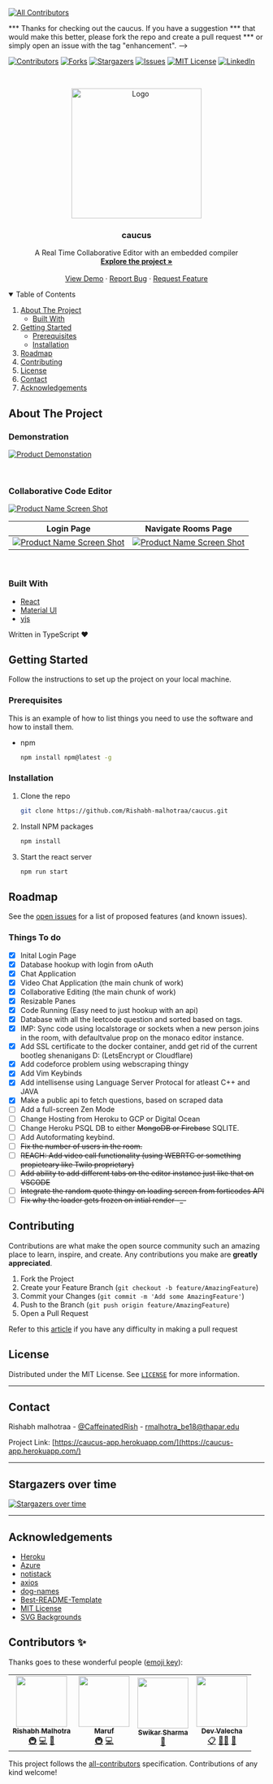 <!--
<!-- ALL-CONTRIBUTORS-BADGE:START - Do not remove or modify this section -->
[![All Contributors](https://img.shields.io/badge/all_contributors-4-orange.svg?style=flat-square)](#contributors-)
<!-- ALL-CONTRIBUTORS-BADGE:END -->
*** Thanks for checking out the caucus. If you have a suggestion
*** that would make this better, please fork the repo and create a pull request
*** or simply open an issue with the tag "enhancement".
-->

<!-- PROJECT SHIELDS -->

[![Contributors][contributors-shield]][contributors-url]
[![Forks][forks-shield]][forks-url]
[![Stargazers][stars-shield]][stars-url]
[![Issues][issues-shield]][issues-url]
[![MIT License][license-shield]][license-url]
[![LinkedIn][linkedin-shield]][linkedin-url]

<!-- PROJECT LOGO -->
<br />
<p align="center">
  <a href="https://caucus-app.herokuapp.com/">
    <img src="images/logo.png" alt="Logo" width="256" height="256">
  </a>

  <strong>
    <h3 align="center" >caucus</h3>
  </strong>
  <p align="center">
    A Real Time Collaborative Editor with an embedded compiler
    <br />
    <a href="https://github.com/Rishabh-malhotraa/caucus/tree/main/src"><strong>Explore the project »</strong></a>
    <br />
    <br />
    <a href="https://caucus-app.herokuapp.com/">View Demo</a>
    ·
    <a href="https://github.com/Rishabh-malhotraa/caucus/issues">Report Bug</a>
    ·
    <a href="https://github.com/Rishabh-malhotraa/caucus/issues">Request Feature</a>
  </p>
</p>

<!-- TABLE OF CONTENTS -->
<details open="open">
  <summary>Table of Contents</summary>
  <ol>
    <li>
      <a href="#about-the-project">About The Project</a>
      <ul>
        <li><a href="#built-with">Built With</a></li>
      </ul>
    </li>
    <li>
      <a href="#getting-started">Getting Started</a>
      <ul>
        <li><a href="#prerequisites">Prerequisites</a></li>
        <li><a href="#installation">Installation</a></li>
      </ul>
    </li>
    <li><a href="#roadmap">Roadmap</a></li>
    <li><a href="#contributing">Contributing</a></li>
    <li><a href="#license">License</a></li>
    <li><a href="#contact">Contact</a></li>
    <li><a href="#acknowledgements">Acknowledgements</a></li>
  </ol>
</details>

## About The Project


### Demonstration
[![Product Demonstation][product-demo]](https://caucus-app.herokuapp.com/)

<br/>

### Collaborative Code Editor

[![Product Name Screen Shot][product-screenshoti]](https://caucus-app.herokuapp.com/)

|                                       Login Page                                       |                                   Navigate Rooms Page                                   |
| :------------------------------------------------------------------------------------: |    :-------------------------------------------------------------------------------------: |
| [![Product Name Screen Shot][product-screenshotii]](https://caucus-app.herokuapp.com/) | [![Product Name Screen Shot][product-screenshotiii]](https://caucus-app.herokuapp.com/) |

<br />

### Built With

- [React](https://reactjs.org/docs/getting-started.html)
- [Material UI](https://material-ui.com/getting-started/installation/)
- [yjs](https://yjs.dev/)

Written in TypeScript ♥

## Getting Started

Follow the instructions to set up the project on your local machine.

### Prerequisites

This is an example of how to list things you need to use the software and how to install them.

- npm

  ```sh
  npm install npm@latest -g
  ```

### Installation

1. Clone the repo

   ```sh
   git clone https://github.com/Rishabh-malhotraa/caucus.git
   ```

2. Install NPM packages

   ```sh
   npm install
   ```

3. Start the react server

   ```sh
   npm run start
   ```

## Roadmap

See the [open issues](https://github.com/Rishabh-malhotraa/caucus/issues) for a list of proposed features (and known issues).

### Things To do

- [x] Inital Login Page
- [x] Database hookup with login from oAuth
- [x] Chat Application
- [x] Video Chat Application (the main chunk of work)
- [x] Collaborative Editing (the main chunk of work)
- [x] Resizable Panes
- [x] Code Running (Easy need to just hookup with an api)
- [x] Database with all the leetcode question and sorted based on tags.
- [x] IMP: Sync code using localstorage or sockets when a new person joins in the room, with defaultvalue prop on the monaco editor instance.
- [x] Add SSL certificate to the docker container, andd get rid of the current bootleg shenanigans D: (LetsEncrypt or Cloudflare)
- [x] Add codeforce problem using webscraping thingy
- [x] Add Vim Keybinds
- [x] Add intellisense using Language Server Protocal for atleast C++ and JAVA
- [x] Make a public api to fetch questions, based on scraped data
- [ ] Add a full-screen Zen Mode
- [ ] Change Hosting from Heroku to GCP or Digital Ocean
- [ ] Change Heroku PSQL DB to either ~~MongoDB or Firebase~~ SQLITE.
- [ ] Add Autoformating keybind.
- [ ] ~~Fix the number of users in the room.~~
- [ ] ~~REACH: Add video call functionality (using WEBRTC or something propieteary like Twilo proprietary)~~
- [ ] ~~Add ability to add different tabs on the editor instance just like that on VSCODE~~
- [ ] ~~Integrate the random quote thingy on loading screen from forticodes API~~
- [ ] ~~Fix why the loader gets frozen on intial render -\_-~~

## Contributing

Contributions are what make the open source community such an amazing place to learn, inspire, and create. Any contributions you make are **greatly appreciated**.

1. Fork the Project
2. Create your Feature Branch (`git checkout -b feature/AmazingFeature`)
3. Commit your Changes (`git commit -m 'Add some AmazingFeature'`)
4. Push to the Branch (`git push origin feature/AmazingFeature`)
5. Open a Pull Request

Refer to this [article](https://medium.com/swlh/guide-to-git-a-practical-approach-27926a1ff564?sk=b54ca413a142c275f5d2901d0384a0db) if you have any difficulty in making a pull request

## License

Distributed under the MIT License. See [`LICENSE`][license-url] for more information.

---

## Contact

Rishabh malhotraa - [@CaffeinatedRish](https://twitter.com/CaffeinatedRish) - rmalhotra_be18@thapar.edu

Project Link: [https://caucus-app.herokuapp.com/](https://caucus-app.herokuapp.com/)

---

## Stargazers over time

[![Stargazers over time](https://starchart.cc/rishabh-malhotraa/caucus.svg)](https://starchart.cc/rishabh-malhotraa/caucus)

---

## Acknowledgements

- [Heroku](https://www.heroku.com/)
- [Azure](https://azure.microsoft.com/en-us/)
- [notistack](https://www.npmjs.com/package/notistack/)
- [axios](https://www.npmjs.com/package/axios)
- [dog-names](https://www.npmjs.com/package/dog-names)
- [Best-README-Template](https://github.com/othneildrew/Best-README-Template)
- [MIT License](https://opensource.org/licenses/MIT)
- [SVG Backgrounds](https://www.svgbackgrounds.com/)

<!-- https://www.markdownguide.org/basic-syntax/#reference-style-links -->

[contributors-shield]: https://img.shields.io/github/contributors/Rishabh-malhotraa/caucus.svg?style=for-the-badge
[contributors-url]: https://github.com/Rishabh-malhotraa/caucus/graphs/contributors
[forks-shield]: https://img.shields.io/github/forks/Rishabh-malhotraa/caucus.svg?style=for-the-badge
[forks-url]: https://github.com/Rishabh-malhotraa/caucus/network/members
[stars-shield]: https://img.shields.io/github/stars/Rishabh-malhotraa/caucus.svg?style=for-the-badge
[stars-url]: https://github.com/Rishabh-malhotraa/caucus/stargazers
[issues-shield]: https://img.shields.io/github/issues/Rishabh-malhotraa/caucus.svg?style=for-the-badge
[issues-url]: https://github.com/Rishabh-malhotraa/caucus/issues
[license-shield]: https://img.shields.io/github/license/Rishabh-malhotraa/caucus.svg?style=for-the-badge
[license-url]: https://github.com/Rishabh-malhotraa/caucus/blob/main/LICENSE.txt
[linkedin-shield]: https://img.shields.io/badge/-LinkedIn-black.svg?style=for-the-badge&logo=linkedin&colorB=555
[linkedin-url]: https://www.linkedin.com/in/rishabh-malhotra-4536a418b
[product-demo]: images/caucus-demonstation.gif
[product-screenshoti]: images/code-editor.png
[product-screenshotii]: images/login-page.png
[product-screenshotiii]: images/navigation-page.png

## Contributors ✨

Thanks goes to these wonderful people ([emoji key](https://allcontributors.org/docs/en/emoji-key)):

<!-- ALL-CONTRIBUTORS-LIST:START - Do not remove or modify this section -->
<!-- prettier-ignore-start -->
<!-- markdownlint-disable -->
<table>
  <tr>
    <td align="center"><a href="https://rishabh-malhotraa.github.io/Rishabh-Portfolio-main/"><img src="https://avatars.githubusercontent.com/u/54576074?v=4?s=100" width="100px;" alt=""/><br /><sub><b>Rishabh Malhotra</b></sub></a><br /><a href="#infra-Rishabh-malhotraa" title="Infrastructure (Hosting, Build-Tools, etc)">🚇</a> <a href="https://github.com/Rishabh-malhotraa/caucus/commits?author=Rishabh-malhotraa" title="Code">💻</a> <a href="#design-Rishabh-malhotraa" title="Design">🎨</a></td>
    <td align="center"><a href="https://github.com/MarufSharifi"><img src="https://avatars.githubusercontent.com/u/59383482?v=4?s=100" width="100px;" alt=""/><br /><sub><b>Maruf</b></sub></a><br /><a href="#infra-MarufSharifi" title="Infrastructure (Hosting, Build-Tools, etc)">🚇</a> <a href="https://github.com/Rishabh-malhotraa/caucus/commits?author=MarufSharifi" title="Code">💻</a></td>
    <td align="center"><a href="https://github.com/swikars1"><img src="https://avatars.githubusercontent.com/u/20171676?v=4?s=100" width="100px;" alt=""/><br /><sub><b>Swikar Sharma</b></sub></a><br /><a href="https://github.com/Rishabh-malhotraa/caucus/commits?author=swikars1" title="Documentation">📖</a></td>
    <td align="center"><a href="https://www.linkedin.com/in/iamdevvalecha/"><img src="https://avatars.githubusercontent.com/u/71969867?v=4?s=100" width="100px;" alt=""/><br /><sub><b>Dev Valecha</b></sub></a><br /><a href="#eventOrganizing-iamdevvalecha" title="Event Organizing">📋</a> <a href="#mentoring-iamdevvalecha" title="Mentoring">🧑‍🏫</a> <a href="#talk-iamdevvalecha" title="Talks">📢</a></td>
  </tr>
</table>

<!-- markdownlint-restore -->
<!-- prettier-ignore-end -->

<!-- ALL-CONTRIBUTORS-LIST:END -->

This project follows the [all-contributors](https://github.com/all-contributors/all-contributors) specification. Contributions of any kind welcome!